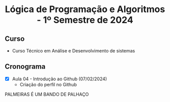 <h1 align="center">
  Lógica de Programação e Algoritmos - 1º Semestre de 2024
</h1>

## Curso 
- Curso Técnico em Análise e Desenvolvimento de sistemas

## Cronograma
- [x] Aula 04 - Introdução ao Github (07/02/2024)
   - Criação do perfil no Github


PALMEIRAS É UM BANDO DE PALHAÇO